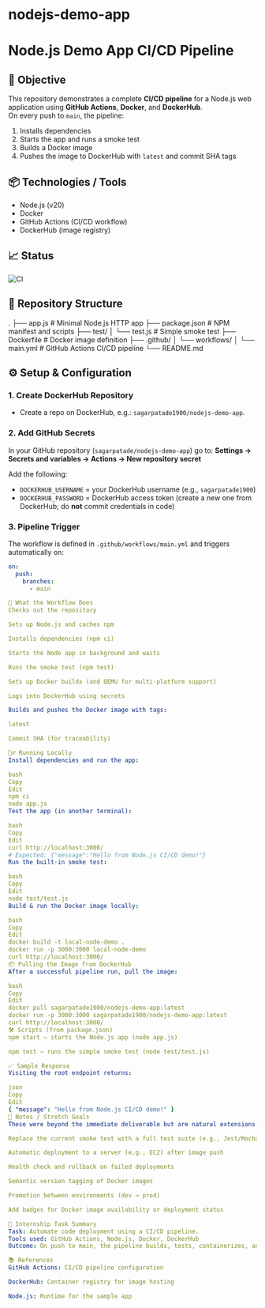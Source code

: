 # nodejs-demo-app

# Node.js Demo App CI/CD Pipeline

## 🚀 Objective
This repository demonstrates a complete **CI/CD pipeline** for a Node.js web application using **GitHub Actions**, **Docker**, and **DockerHub**.  
On every push to `main`, the pipeline:
1. Installs dependencies
2. Starts the app and runs a smoke test
3. Builds a Docker image
4. Pushes the image to DockerHub with `latest` and commit SHA tags

## 📦 Technologies / Tools
- Node.js (v20)
- Docker
- GitHub Actions (CI/CD workflow)
- DockerHub (image registry)

## 📈 Status
![CI](https://github.com/sagarpatade/nodejs-demo-app/actions/workflows/main.yml/badge.svg)

## 🔧 Repository Structure

.
├── app.js # Minimal Node.js HTTP app
├── package.json # NPM manifest and scripts
├── test/
│ └── test.js # Simple smoke test
├── Dockerfile # Docker image definition
├── .github/
│ └── workflows/
│ └── main.yml # GitHub Actions CI/CD pipeline
└── README.md



## ⚙️ Setup & Configuration

### 1. Create DockerHub Repository
- Create a repo on DockerHub, e.g.: `sagarpatade1900/nodejs-demo-app`.

### 2. Add GitHub Secrets
In your GitHub repository (`sagarpatade/nodejs-demo-app`) go to:
**Settings → Secrets and variables → Actions → New repository secret**

Add the following:

- `DOCKERHUB_USERNAME` = your DockerHub username (e.g., `sagarpatade1900`)  
- `DOCKERHUB_PASSWORD` = DockerHub access token (create a new one from DockerHub; do **not** commit credentials in code)

### 3. Pipeline Trigger
The workflow is defined in `.github/workflows/main.yml` and triggers automatically on:
```yaml
on:
  push:
    branches:
      - main

🧪 What the Workflow Does
Checks out the repository

Sets up Node.js and caches npm

Installs dependencies (npm ci)

Starts the Node app in background and waits

Runs the smoke test (npm test)

Sets up Docker buildx (and QEMU for multi-platform support)

Logs into DockerHub using secrets

Builds and pushes the Docker image with tags:

latest

Commit SHA (for traceability)

🏃‍♂️ Running Locally
Install dependencies and run the app:

bash
Copy
Edit
npm ci
node app.js
Test the app (in another terminal):

bash
Copy
Edit
curl http://localhost:3000/
# Expected: {"message":"Hello from Node.js CI/CD demo!"}
Run the built-in smoke test:

bash
Copy
Edit
node test/test.js
Build & run the Docker image locally:

bash
Copy
Edit
docker build -t local-node-demo .
docker run -p 3000:3000 local-node-demo
curl http://localhost:3000/
📦 Pulling the Image from DockerHub
After a successful pipeline run, pull the image:

bash
Copy
Edit
docker pull sagarpatade1900/nodejs-demo-app:latest
docker run -p 3000:3000 sagarpatade1900/nodejs-demo-app:latest
curl http://localhost:3000/
🛠 Scripts (from package.json)
npm start – starts the Node.js app (node app.js)

npm test – runs the simple smoke test (node test/test.js)

✅ Sample Response
Visiting the root endpoint returns:

json
Copy
Edit
{ "message": "Hello from Node.js CI/CD demo!" }
📌 Notes / Stretch Goals
These were beyond the immediate deliverable but are natural extensions:

Replace the current smoke test with a full test suite (e.g., Jest/Mocha)

Automatic deployment to a server (e.g., EC2) after image push

Health check and rollback on failed deployments

Semantic version tagging of Docker images

Promotion between environments (dev → prod)

Add badges for Docker image availability or deployment status

🧩 Internship Task Summary
Task: Automate code deployment using a CI/CD pipeline.
Tools used: GitHub Actions, Node.js, Docker, DockerHub
Outcome: On push to main, the pipeline builds, tests, containerizes, and publishes the app image automatically.

📚 References
GitHub Actions: CI/CD pipeline configuration

DockerHub: Container registry for image hosting

Node.js: Runtime for the sample app
